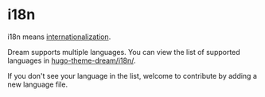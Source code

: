 # i18n

i18n means [internationalization](https://en.wikipedia.org/wiki/Internationalization_and_localization).

Dream supports multiple languages. You can view the list of supported languages in [hugo-theme-dream/i18n/](https://github.com/g1eny0ung/hugo-theme-dream/tree/master/i18n).

If you don't see your language in the list, welcome to contribute by adding a new language file.
